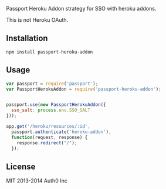 Passport Heroku Addon strategy for SSO with heroku addons.

This is not Heroku OAuth.

## Installation

	npm install passport-heroku-addon

## Usage

~~~javascript
var passport = require('passport');
var PassportHerokuAddon = require('passport-heroku-addon');


passport.use(new PassportHerokuAddon({
  sso_salt: process.env.SSO_SALT
}));

app.get('/heroku/resources/:id', 
  passport.authenticate('heroku-addon'),
  function(request, response) {
    response.redirect("/");
  });
~~~


## License

MIT 2013-2014 Auth0 Inc
